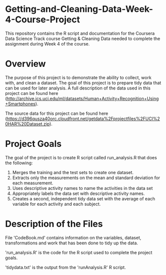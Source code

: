 # Getting-and-Cleaning-Data-Week-4-Course-Project

This repository contains the R script and documentation for the Coursera Data Science Track course Getting & Cleaning Data needed to complete the assignment during Week 4 of the course.

# Overview
The purpose of this project is to demonstrate the ability to collect, work with, and clean a dataset. The goal of this project is to prepare tidy data that can be used for later analysis. A full description of the data used in this project can be found here (http://archive.ics.uci.edu/ml/datasets/Human+Activity+Recognition+Using+Smartphones).

The source data for this project can be found here (https://d396qusza40orc.cloudfront.net/getdata%2Fprojectfiles%2FUCI%20HAR%20Dataset.zip).

# Project Goals 

The goal of the project is to create  R script called run_analysis.R that does the following:

1. Merges the training and the test sets to create one dataset.
2. Extracts only the measurements on the mean and standard deviation for each measurement.
3. Uses descriptive activity names to name the activities in the data set
4. Appropriately labels the data set with descriptive activity names.
5. Creates a second, independent tidy data set with the average of each variable for each activity and each subject.

# Description of the Files

File 'CodeBook.md' contains information on the variables, dataset, transformations and work that has been done to tidy up the data.

'run_analysis.R' is the code for the R script used to complete the project goals.

'tidydata.txt' is the output from the 'runAnalysis.R' R script.
